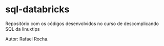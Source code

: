 # sql-databricks
Repositório com os códigos desenvolvidos  no curso de descomplicando SQL da linuxtips

Autor: Rafael Rocha.
